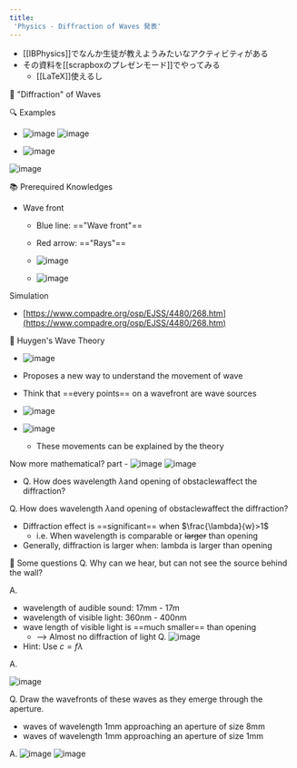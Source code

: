 ```yaml
---
title:
 'Physics - Diffraction of Waves 発表'
---
```


- [[IBPhysics]]でなんか生徒が教えようみたいなアクティビティがある
- その資料を[[scrapboxのプレゼンモード]]でやってみる
    - [[LaTeX]]使えるし

🌊 "Diffraction" of Waves

🔍 Examples
- ![image](https://gyazo.com/0697c949205407e478433c32b13f069f/thumb/1000)		![image](https://gyazo.com/d93991875b4e4971fc97b1e7bf72bfac/thumb/1000)

- ![image](https://gyazo.com/4cfd5008411e858fa9cf3813fdce96dc/thumb/1000)

![image](https://kognity-prod.imgix.net/media/edusys_2/content_uploads/4.4.3.4.a8c1274135095257f8c3.png?w=825&auto=compress)


📚 Prerequired Knowledges
- Wave front
    - Blue line: =="Wave front"==
    - Red arrow: =="Rays"==
    - ![image](https://d3vrb2m3yrmyfi.cloudfront.net/media/edusys_2/content_uploads/4.3.1.6a.ccd386de4e763288248b.gif)

    - ![image](https://gyazo.com/dcdb0ae3b657a45ee0852fc1acd45f79/thumb/1000)

Simulation
- [https://www.compadre.org/osp/EJSS/4480/268.htm](https://www.compadre.org/osp/EJSS/4480/268.htm)

🤔 Huygen's Wave Theory
- ![image](https://kognity-prod.imgix.net/media/edusys_2/content_uploads/4.4.3.2.ba42a10b65abe4633c43.png?w=900&auto=compress)
- Proposes a new way to understand the movement of wave
- Think that ==every points== on a wavefront are wave sources
- ![image](https://kognity-prod.imgix.net/media/edusys_2/content_uploads/4.4.3.3.db6ba110f2d2d7beb5c5.png?w=825&auto=compress)

- ![image](https://gyazo.com/de39e493d2e741fc4c70a225e659a5e3/thumb/1000)
    - These movements can be explained by the theory


Now more mathematical? part
    - ![image](https://gyazo.com/0697c949205407e478433c32b13f069f/thumb/1000)		![image](https://gyazo.com/d93991875b4e4971fc97b1e7bf72bfac/thumb/1000)
- Q. How does wavelength $\lambda$and opening of obstacle$w$affect the diffraction?

Q. How does wavelength $\lambda$and opening of obstacle$w$affect the diffraction?
- Diffraction effect is ==significant== when $\frac{\lambda}{w}>1$
    - i.e. When wavelength is comparable or ~~larger~~ than opening
- Generally, diffraction is larger when: lambda is larger than opening

💪  Some questions
Q. Why can we hear, but can not see the source behind the wall?

A.
- wavelength of audible sound: 17mm - 17m
- wavelength of visible light: 360nm - 400nm
- wave length of visible light is ==much smaller== than opening
    - --> Almost no diffraction of light
Q.
![image](https://gyazo.com/62b0f6dd20216ab13f4dadb3e780d401/thumb/1000)
- Hint: Use $c=f\lambda$

A.

![image](https://gyazo.com/5990097e4b1ff18eaff041c8b426e0e1/thumb/1000)


Q. Draw the wavefronts of these waves as they emerge through the aperture.
- waves of wavelength 1mm approaching an aperture of size 8mm
- waves of wavelength 1mm approaching an aperture of size 1mm

A.
![image](https://gyazo.com/79aad6fd64f84b3e105bc643dbecd9db/thumb/1000)
![image](https://gyazo.com/8bf2a8828d41f86f5a9735fa82563bdc/thumb/1000)
